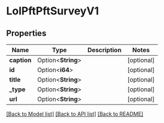 # LolPftPftSurveyV1

## Properties

Name | Type | Description | Notes
------------ | ------------- | ------------- | -------------
**caption** | Option<**String**> |  | [optional]
**id** | Option<**i64**> |  | [optional]
**title** | Option<**String**> |  | [optional]
**_type** | Option<**String**> |  | [optional]
**url** | Option<**String**> |  | [optional]

[[Back to Model list]](../README.md#documentation-for-models) [[Back to API list]](../README.md#documentation-for-api-endpoints) [[Back to README]](../README.md)



